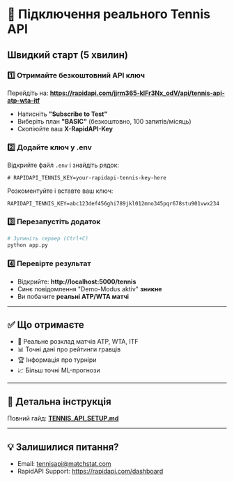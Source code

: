 # 🎾 Підключення реального Tennis API

## Швидкий старт (5 хвилин)

### 1️⃣ Отримайте безкоштовний API ключ

Перейдіть на: **https://rapidapi.com/jjrm365-kIFr3Nx_odV/api/tennis-api-atp-wta-itf**

- Натисніть **"Subscribe to Test"**
- Виберіть план **"BASIC"** (безкоштовно, 100 запитів/місяць)
- Скопіюйте ваш **X-RapidAPI-Key**

### 2️⃣ Додайте ключ у .env

Відкрийте файл `.env` і знайдіть рядок:

```properties
# RAPIDAPI_TENNIS_KEY=your-rapidapi-tennis-key-here
```

Розкоментуйте і вставте ваш ключ:

```properties
RAPIDAPI_TENNIS_KEY=abc123def456ghi789jkl012mno345pqr678stu901vwx234
```

### 3️⃣ Перезапустіть додаток

```bash
# Зупиніть сервер (Ctrl+C)
python app.py
```

### 4️⃣ Перевірте результат

- Відкрийте: **http://localhost:5000/tennis**
- Синє повідомлення "Demo-Modus aktiv" **зникне**
- Ви побачите **реальні ATP/WTA матчі**

---

## ✅ Що отримаєте

- 🎾 Реальне розклад матчів ATP, WTA, ITF
- 📊 Точні дані про рейтинги гравців
- 🏆 Інформація про турніри
- 📈 Більш точні ML-прогнози

---

## 📖 Детальна інструкція

Повний гайд: **[TENNIS_API_SETUP.md](TENNIS_API_SETUP.md)**

---

## 💡 Залишилися питання?

- Email: tennisapi@matchstat.com
- RapidAPI Support: https://rapidapi.com/dashboard
